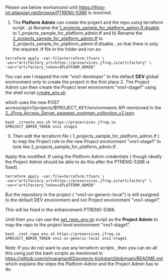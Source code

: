 Please use below workaround until https://jfrog-int.atlassian.net/browse/PTRENG-5386 is resolved.

1. The **Platform Admin** can  create the project and the repo using terraform script . 
a) Rename the [1_projects_sample_for_platform_admin.tf.disable](shell_scripts/Project_Admin/1_projects_sample_for_platform_admin.tf.disable)
 to 1_projects_sample_for_platform_admin.tf and 
b) Rename the [2_projects_sample_for_platform_admin.tf](shell_scripts/Project_Admin/2_projects_sample_for_platform_admin.tf)
   to 2_projects_sample_for_platform_admin.tf.disable , so that there is only the required  .tf file in the folder and 
   run as:
```
terraform apply -var-file=terraform.tfvars \
-var="artifactory_url=https://proservices.jfrog.io/artifactory" \
-var="artifactory_token=$PLATFORM_ADMIN"
```

You can see I mapped the role “vns1-developer” to the   default **DEV** global environment only to create the project in 
the first place
2. The Project Admin can then create  the Project level environment  "vns1-stage1"   using  the shell script 
[create_env.sh](shell_scripts/Project_Admin/create_env.sh)

which uses the new POST access/api/v1/projects/$PROJECT_KEY/environments API mentioned in the [2_JFrog_Access_Server_swagger_postman_collection_v2.json](2_JFrog_Access_Server_swagger_postman_collection_v2.json).
```
bash ./create_env.sh https://proservices.jfrog.io  $PROJECT_ADMIN_TOKEN vns1 stage1
```

3. Then edit the terraform file (  1_projects_sample_for_platform_admin.tf ) to map the Project role to the new Project
   environment "vns1-stage1" to look like 2_projects_sample_for_platform_admin.tf .


Apply this modified .tf  using the
Platform Admin credentials ( though ideally the Project Admin should be able to do this after the PTRENG-5386 is fixed).
```
terraform apply -var-file=terraform.tfvars \
-var="artifactory_url=https://proservices.jfrog.io/artifactory" \
-var="artifactory_token=$PLATFORM_ADMIN"
```

But  the  repository in the project ( "vns1-sv-generic-local")  is still assigned to the default DEV environment and not  Project environment "vns1-stage1".  

This will be fixed in the enhancement PTRENG-5386.

Until then you  can use the [set_repo_env.sh](./shell_scripts/Project_Admin/set_repo_env.sh) script  as the **Project 
Admin** 
to map the repo to the  project level environment "vns1-stage1".

```
bash ./set_repo_env.sh https://proservices.jfrog.io  $PROJECT_ADMIN_TOKEN vns1-sv-generic-local vns1-stage1
```

Note: If you do not want to use any terraform scripts , then you can do all this using just the bash scripts as 
mentioned in https://github.com/shivaraman83/projects-kickstart/blob/main/README.md which explains the steps the 
Platform Admin and the Project Admin has to do.